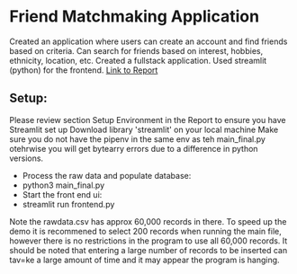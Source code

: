 # Friend Matchmaking Application
Created an application where users can create an account and find friends based on criteria. Can search for friends based on interest, hobbies, ethnicity, location, etc. Created a fullstack application. Used streamlit (python) for the frontend.
[Link to Report](https://docs.google.com/document/d/1nOsXLhz1_0SeUuwkMbP8YDQoOhkzi-wV/edit?usp=sharing&ouid=116018696439002773469&rtpof=true&sd=true)

## Setup:
Please review section Setup Environment in the Report to ensure you have Streamlit set up
Download library 'streamlit' on your local machine
Make sure you do not have the pipenv in the same env as teh main_final.py otehrwise you will get bytearry errors due to
a difference in python versions.

* Process the raw data and populate database:
* python3 main_final.py
* Start the front end ui:
* streamlit run frontend.py

Note the rawdata.csv has approx 60,000 records in there. To speed up the demo it is recommened to select 200 records
when running the main file, however there is no restrictions in the program to use all 60,000 records. It should be
noted that entering a large number of records to be inserted can tav=ke a large amount of time and it may appear the
program is hanging.
